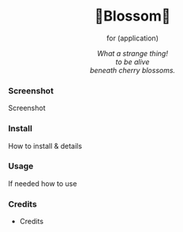 <h1 align="center">🌸Blossom🌸</h1>
<p align="center">for (application)</p>
<p align="center"><i>What a strange thing!<br>  
to be alive<br>  
beneath cherry blossoms.</i></p>

### Screenshot

Screenshot

### Install

How to install & details

### Usage

If needed how to use

### Credits

  - Credits
